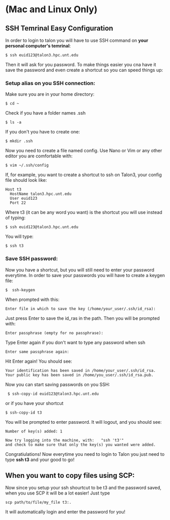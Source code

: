 # (Mac and Linux Only)
## SSH Temrinal Easy Configuration

In order to login to talon you will have to use SSH command on **your personal computer's temrinal**:


```
$ ssh euid123@talon3.hpc.unt.edu
```

Then it will ask for you password. To make things easier you cna have it save the password and even create a shortcut so you can speed things up:

### Setup alias on you SSH connection:
Make sure you are in your home directory:


```
$ cd ~
```

Check if you have a folder names .ssh


```
$ ls -a
```

If you don't you have to create one:


```
$ mkdir .ssh
```
Now you need to create a file named config. Use Nano or Vim or any other editor you are comfortable with:


```
$ vim ~/.ssh/config
```
If, for example, you want to create a shortcut to ssh on Talon3, your config file should look like:


```
Host t3                                             
  HostName talon3.hpc.unt.edu                      
  User euid123
  Port 22
```
Where t3 (it can be any word you want) is the shortcut you will use instead of typing: 

```
$ ssh euid123@talon3.hpc.unt.edu
```
You will type:


```
$ ssh t3
```
### Save SSH password:
Now you have a shortcut, but you will still need to enter your password everytime.
In order to save your passwords you will have to create a keygen file:


```
$  ssh-keygen 
```
When prompted with this:


```
Enter file in which to save the key (/home/your_user/.ssh/id_rsa): 
```
Just press Enter to save the id_ras in the path. Then you will be prompted with:


```
Enter passphrase (empty for no passphrase):
```
Type Enter again if you don't want to type any password when ssh


```
Enter same passphrase again: 
```
Hit Enter again!
You should see:


```
Your identification has been saved in /home/your_user/.ssh/id_rsa.
Your public key has been saved in /home/you_user/.ssh/id_rsa.pub.
```
Now you can start saving passwords on you SSH:


```
 $ ssh-copy-id euid123@talon3.hpc.unt.edu
```
or if you have your shortcut 
```
$ ssh-copy-id t3
```
You will be prompted to enter password. It will logout, and you should see:


```
Number of key(s) added: 1

Now try logging into the machine, with:   "ssh 't3'"
and check to make sure that only the key(s) you wanted were added.
```

Congratiulations! Now everytime you need to login to Talon you just need to type **ssh t3** and your good to go!

## When you want to copy files using SCP:
Now since you setup your ssh shourtcut to be t3 and the password saved, when you use SCP it will be a lot easier!
Just type 


```
scp path/to/file/my_file t3:.
```
It will automatically login and enter the password for you!



















